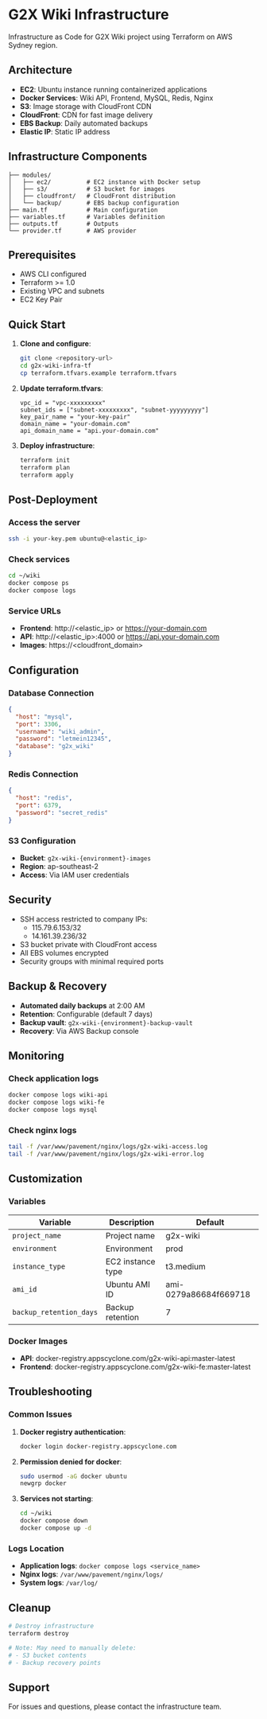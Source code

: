 # G2X Wiki Infrastructure

Infrastructure as Code for G2X Wiki project using Terraform on AWS Sydney region.

## Architecture

- **EC2**: Ubuntu instance running containerized applications
- **Docker Services**: Wiki API, Frontend, MySQL, Redis, Nginx
- **S3**: Image storage with CloudFront CDN
- **CloudFront**: CDN for fast image delivery
- **EBS Backup**: Daily automated backups
- **Elastic IP**: Static IP address

## Infrastructure Components

```
├── modules/
│   ├── ec2/          # EC2 instance with Docker setup
│   ├── s3/           # S3 bucket for images
│   ├── cloudfront/   # CloudFront distribution
│   └── backup/       # EBS backup configuration
├── main.tf           # Main configuration
├── variables.tf      # Variables definition
├── outputs.tf        # Outputs
└── provider.tf       # AWS provider
```

## Prerequisites

- AWS CLI configured
- Terraform >= 1.0
- Existing VPC and subnets
- EC2 Key Pair

## Quick Start

1. **Clone and configure**:
   ```bash
   git clone <repository-url>
   cd g2x-wiki-infra-tf
   cp terraform.tfvars.example terraform.tfvars
   ```

2. **Update terraform.tfvars**:
   ```hcl
   vpc_id = "vpc-xxxxxxxxx"
   subnet_ids = ["subnet-xxxxxxxxx", "subnet-yyyyyyyyy"]
   key_pair_name = "your-key-pair"
   domain_name = "your-domain.com"
   api_domain_name = "api.your-domain.com"
   ```

3. **Deploy infrastructure**:
   ```bash
   terraform init
   terraform plan
   terraform apply
   ```

## Post-Deployment

### Access the server
```bash
ssh -i your-key.pem ubuntu@<elastic_ip>
```

### Check services
```bash
cd ~/wiki
docker compose ps
docker compose logs
```

### Service URLs
- **Frontend**: http://\<elastic_ip\> or https://your-domain.com
- **API**: http://\<elastic_ip\>:4000 or https://api.your-domain.com
- **Images**: https://\<cloudfront_domain\>

## Configuration

### Database Connection
```json
{
  "host": "mysql",
  "port": 3306,
  "username": "wiki_admin",
  "password": "letmein12345",
  "database": "g2x_wiki"
}
```

### Redis Connection
```json
{
  "host": "redis",
  "port": 6379,
  "password": "secret_redis"
}
```

### S3 Configuration
- **Bucket**: `g2x-wiki-{environment}-images`
- **Region**: ap-southeast-2
- **Access**: Via IAM user credentials

## Security

- SSH access restricted to company IPs:
  - 115.79.6.153/32
  - 14.161.39.236/32
- S3 bucket private with CloudFront access
- All EBS volumes encrypted
- Security groups with minimal required ports

## Backup & Recovery

- **Automated daily backups** at 2:00 AM
- **Retention**: Configurable (default 7 days)
- **Backup vault**: `g2x-wiki-{environment}-backup-vault`
- **Recovery**: Via AWS Backup console

## Monitoring

### Check application logs
```bash
docker compose logs wiki-api
docker compose logs wiki-fe
docker compose logs mysql
```

### Check nginx logs
```bash
tail -f /var/www/pavement/nginx/logs/g2x-wiki-access.log
tail -f /var/www/pavement/nginx/logs/g2x-wiki-error.log
```

## Customization

### Variables
| Variable | Description | Default |
|----------|-------------|----------|
| `project_name` | Project name | g2x-wiki |
| `environment` | Environment | prod |
| `instance_type` | EC2 instance type | t3.medium |
| `ami_id` | Ubuntu AMI ID | ami-0279a86684f669718 |
| `backup_retention_days` | Backup retention | 7 |

### Docker Images
- **API**: docker-registry.appscyclone.com/g2x-wiki-api:master-latest
- **Frontend**: docker-registry.appscyclone.com/g2x-wiki-fe:master-latest

## Troubleshooting

### Common Issues

1. **Docker registry authentication**:
   ```bash
   docker login docker-registry.appscyclone.com
   ```

2. **Permission denied for docker**:
   ```bash
   sudo usermod -aG docker ubuntu
   newgrp docker
   ```

3. **Services not starting**:
   ```bash
   cd ~/wiki
   docker compose down
   docker compose up -d
   ```

### Logs Location
- **Application logs**: `docker compose logs <service_name>`
- **Nginx logs**: `/var/www/pavement/nginx/logs/`
- **System logs**: `/var/log/`

## Cleanup

```bash
# Destroy infrastructure
terraform destroy

# Note: May need to manually delete:
# - S3 bucket contents
# - Backup recovery points
```

## Support

For issues and questions, please contact the infrastructure team.